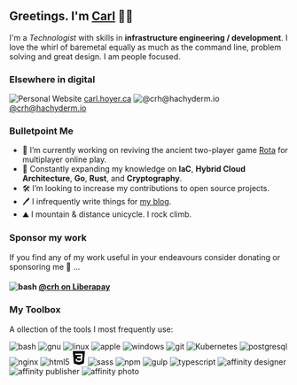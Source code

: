 ## Greetings. I'm [Carl](https://carl.hoyer.ca "Carl Hoyer's website") 👋🏼

I'm a *Technologist* with skills in **infrastructure engineering / development**. I love the whirl of baremetal equally as much as the command line, problem solving and great design. I am people focused.

### Elsewhere in digital

<img src="https://raw.githubusercontent.com/simple-icons/simple-icons/develop/icons/firefoxbrowser.svg" alt="Personal Website" width="16" height="16" /> [carl.hoyer.ca](https://carl.hoyer.ca)
<img src="https://raw.githubusercontent.com/simple-icons/simple-icons/develop/icons/mastodon.svg" alt="@crh@hachyderm.io" width="16" height="16" /> [@crh@hachyderm.io](https://hachyderm.io/@crh)


### Bulletpoint Me

- 🔭 I’m currently working on reviving the ancient two-player game [Rota](https://github.com/PlayRota) for multiplayer online play.
- 🤔 Constantly expanding my knowledge on **IaC**, **Hybrid Cloud Architecture**, **Go**, **Rust**, and **Cryptography**.
- 🛠️ I’m looking to increase my contributions to open source projects.
- 🖊️ I infrequently write things for [my blog](https://carl.hoyer.ca).
- ⛰️ I mountain & distance unicycle. I rock climb.


### Sponsor my work

If you find any of my work useful in your endeavours consider donating or sponsoring me 🙏 ...

#### <img src="https://raw.githubusercontent.com/simple-icons/simple-icons/develop/icons/liberapay.svg" alt="bash" width="35" height="35" /> [@crh on Liberapay](https://liberapay.com/crh)


### My Toolbox

A ollection of the tools I most frequently use:

<p align="left">
<img src="https://raw.githubusercontent.com/simple-icons/simple-icons/develop/icons/gnubash.svg" alt="bash" width="25" height="25" />
<img src="https://raw.githubusercontent.com/simple-icons/simple-icons/develop/icons/gnu.svg" alt="gnu" width="25" height="25" />
<img src="https://raw.githubusercontent.com/simple-icons/simple-icons/develop/icons/linux.svg" alt="linux" width="25" height="25" />
<img src="https://raw.githubusercontent.com/simple-icons/simple-icons/develop/icons/apple.svg" alt="apple" width="25" height="25" />
<img src="https://raw.githubusercontent.com/simple-icons/simple-icons/develop/icons/windows.svg" alt="windows" width="25" height="25" />
<img src="https://raw.githubusercontent.com/simple-icons/simple-icons/develop/icons/git.svg" alt="git" width="25" height="25" />
<img src="https://raw.githubusercontent.com/simple-icons/simple-icons/develop/icons/kubernetes.svg" alt="Kubernetes" width="25" height="25" />
<img src="https://raw.githubusercontent.com/simple-icons/simple-icons/develop/icons/postgresql.svg" alt="postgresql" width="25" height="25" />
<img src="https://raw.githubusercontent.com/simple-icons/simple-icons/develop/icons/nginx.svg" alt="nginx" width="25" height="25" />
<img src="https://raw.githubusercontent.com/simple-icons/simple-icons/develop/icons/html5.svg" alt="html5" width="25" height="25" />
<img src="https://raw.githubusercontent.com/simple-icons/simple-icons/develop/icons/css3.svg" alt="css3" width="25" height="25" />
<img src="https://raw.githubusercontent.com/simple-icons/simple-icons/develop/icons/sass.svg" alt="sass" width="25" height="25" />
<img src="https://raw.githubusercontent.com/simple-icons/simple-icons/develop/icons/npm.svg" alt="npm" width="25" height="25" />
<img src="https://raw.githubusercontent.com/simple-icons/simple-icons/develop/icons/gulp.svg" alt="gulp" width="25" height="25" />
<img src="https://raw.githubusercontent.com/simple-icons/simple-icons/develop/icons/typescript.svg" alt="typescript" width="25" height="25" />
<img src="https://raw.githubusercontent.com/simple-icons/simple-icons/develop/icons/affinitydesigner.svg" alt="affinity designer" width="25" height="25" />
<img src="https://raw.githubusercontent.com/simple-icons/simple-icons/develop/icons/affinitypublisher.svg" alt="affinity publisher" width="25" height="25" />
<img src="https://raw.githubusercontent.com/simple-icons/simple-icons/develop/icons/affinityphoto.svg" alt="affinity photo" width="25" height="25" />
</p>